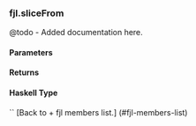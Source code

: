 ### fjl.sliceFrom
@todo - Added documentation here.

#### Parameters

#### Returns
 
#### Haskell Type
``
[Back to  + fjl members list.]
(#fjl-members-list)
